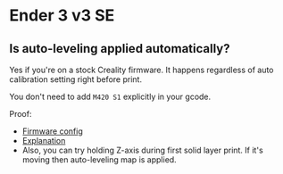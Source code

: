 # Ender 3 v3 SE

## Is auto-leveling applied automatically?

Yes if you're on a stock Creality firmware. 
It happens regardless of auto calibration setting right before print.

You don't need to add `M420 S1` explicitly in your gcode.

Proof:

- [Firmware config](https://github.com/CrealityOfficial/Ender-3V3-SE/blob/main/Marlin/Configuration.h#L1522)
- [Explanation](https://marlinfw.org/docs/gcode/G028.html)
- Also, you can try holding Z-axis during first solid layer print. If it's moving then auto-leveling map is applied.

